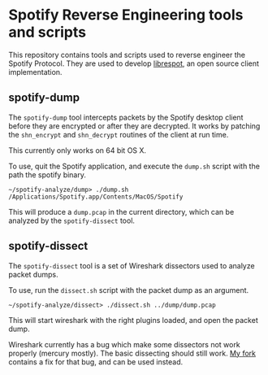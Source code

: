 # Spotify Reverse Engineering tools and scripts
This repository contains tools and scripts used to reverse engineer the Spotify Protocol.
They are used to develop [librespot](https://github.com/plietar/librespot), an open source client implementation.

## spotify-dump
The `spotify-dump` tool intercepts packets by the Spotify desktop client before they are encrypted or after they are decrypted.
It works by patching the `shn_encrypt` and `shn_decrypt` routines of the client at run time.

This currently only works on 64 bit OS X.

To use, quit the Spotify application, and execute the `dump.sh` script with the path the spotify binary.

```
~/spotify-analyze/dump> ./dump.sh /Applications/Spotify.app/Contents/MacOS/Spotify
```

This will produce a `dump.pcap` in the current directory, which can be analyzed by the `spotify-dissect` tool.

## spotify-dissect
The `spotify-dissect` tool is a set of Wireshark dissectors used to analyze packet dumps.

To use, run the `dissect.sh` script with the packet dump as an argument.

```
~/spotify-analyze/dissect> ./dissect.sh ../dump/dump.pcap
```

This will start wireshark with the right plugins loaded, and open the packet dump.

Wireshark currently has a bug which make some dissectors not work properly (mercury mostly). The basic dissecting should still work.
[My fork](https://github.com/plietar/wireshark) contains a fix for that bug, and can be used instead.
